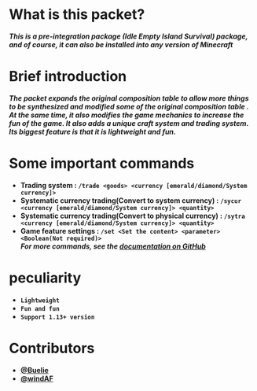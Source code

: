 # What is this packet?

***This is a pre-integration package (Idle Empty Island Survival) package, and of course, it can also be installed into any version of Minecraft***

# Brief introduction
***The packet expands the original composition table to allow more things to be synthesized and modified some of the original composition table . At the same time, it also modifies the game mechanics to increase the fun of the game. It also adds a unique craft system and trading system. Its biggest feature is that it is lightweight and fun.***

# Some important commands
* **Trading system : `/trade <goods> <currency [emerald/diamond/System currency]>`**
* **Systematic currency trading(Convert to system currency) : `/sycur <currency [emerald/diamond/System currency]> <quantity>`**
* **Systematic currency trading(Convert to physical currency) : `/sytra <currency [emerald/diamond/System currency]> <quantity>`**
* **Game feature settings : `/set <Set the content> <parameter> <Boolean(Not required)>`**<br>
***For more commands, see the [documentation on GitHub]()***

# peculiarity
* **`Lightweight`**
* **`Fun and fun`**
* **`Support 1.13+ version`**

# Contributors
* **[@Buelie]()**
* **[@windAF]()**
